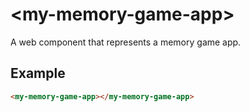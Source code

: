 # &lt;my-memory-game-app&gt;

A web component that represents a memory game app.

## Example

```html
<my-memory-game-app></my-memory-game-app>
```